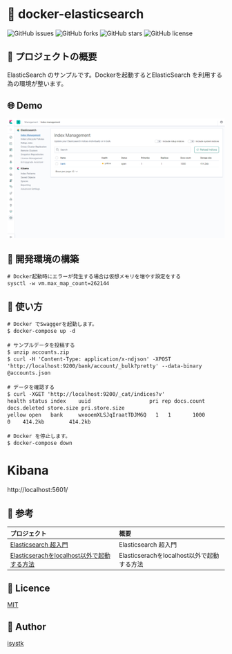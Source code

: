 🌙 docker-elasticsearch
====

![GitHub issues](https://img.shields.io/github/issues/isystk/docker-elasticsearch)
![GitHub forks](https://img.shields.io/github/forks/isystk/docker-elasticsearch)
![GitHub stars](https://img.shields.io/github/stars/isystk/docker-elasticsearch)
![GitHub license](https://img.shields.io/github/license/isystk/docker-elasticsearch)

## 📗 プロジェクトの概要

ElasticSearch のサンプルです。Dockerを起動するとElasticSearch を利用する為の環境が整います。

## 🌐 Demo

![Kibana](./kibana.png "Kibana")


## 🔧 開発環境の構築

```
# Docker起動時にエラーが発生する場合は仮想メモリを増やす設定をする
sysctl -w vm.max_map_count=262144
```



## 💬 使い方

```
# Docker でSwaggerを起動します。
$ docker-compose up -d

# サンプルデータを投稿する
$ unzip accounts.zip
$ curl -H 'Content-Type: application/x-ndjson' -XPOST 'http://localhost:9200/bank/account/_bulk?pretty' --data-binary @accounts.json

# データを確認する
$ curl -XGET 'http://localhost:9200/_cat/indices?v'
health status index    uuid                   pri rep docs.count docs.deleted store.size pri.store.size
yellow open   bank     wxooemXLSJqIraatTDJM6Q   1   1       1000            0    414.2kb        414.2kb

# Docker を停止します。
$ docker-compose down
```

# Kibana 
http://localhost:5601/




## 🎨 参考

| プロジェクト| 概要|
| :---------------------------------------| :-------------------------------|
| [Elasticsearch 超入門](https://qiita.com/bbbks9/items/7695262be0befb94897f)| Elasticsearch 超入門|
| [Elasticserachをlocalhost以外で起動する方法](https://qiita.com/TomatoCastle/items/12474753aa8b002db9ca)| Elasticserachをlocalhost以外で起動する方法|


## 🎫 Licence

[MIT](https://github.com/isystk/docker-elasticsearch/blob/master/LICENSE)

## 👀 Author

[isystk](https://github.com/isystk)

